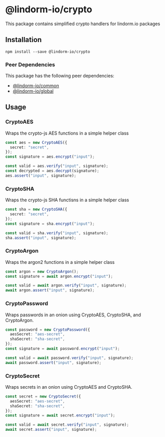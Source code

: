 # @lindorm-io/crypto
This package contains simplified crypto handlers for lindorm.io packages

## Installation
```shell script
npm install --save @lindorm-io/crypto
```

### Peer Dependencies
This package has the following peer dependencies: 
* [@lindorm-io/common](https://www.npmjs.com/package/@lindorm-io/common)
* [@lindorm-io/global](https://www.npmjs.com/package/@lindorm-io/global)

## Usage

### CryptoAES
Wraps the crypto-js AES functions in a simple helper class
```typescript
const aes = new CryptoAES({
  secret: "secret",
});
const signature = aes.encrypt("input");

const valid = aes.verify("input", signature);
const decrypted = aes.decrypt(signature);
aes.assert("input", signature);
```

### CryptoSHA
Wraps the crypto-js SHA functisns in a simple helper class
```typescript
const sha = new CryptoSHA({
  secret: "secret",
});
const signature = sha.encrypt("input");

const valid = sha.verify("input", signature);
sha.assert("input", signature);
```

### CryptoArgon
Wraps the argon2 functions in a simple helper class
```typescript
const argon = new CryptoArgon();
const signature = await argon.encrypt("input");

const valid = await argon.verify("input", signature);
await argon.assert("input", signature);
```

### CryptoPassword
Wraps passwords in an onion using CryptoAES, CryptoSHA, and CryptoArgon.
```typescript
const password = new CryptoPassword({
  aesSecret: "aes-secret",
  shaSecret: "sha-secret",
});
const signature = await password.encrypt("input");

const valid = await password.verify("input", signature);
await password.assert("input", signature);
```

### CryptoSecret
Wraps secrets in an onion using CryptoAES and CryptoSHA.
```typescript
const secret = new CryptoSecret({
  aesSecret: "aes-secret",
  shaSecret: "sha-secret",
});
const signature = await secret.encrypt("input");

const valid = await secret.verify("input", signature);
await secret.assert("input", signature);
```
